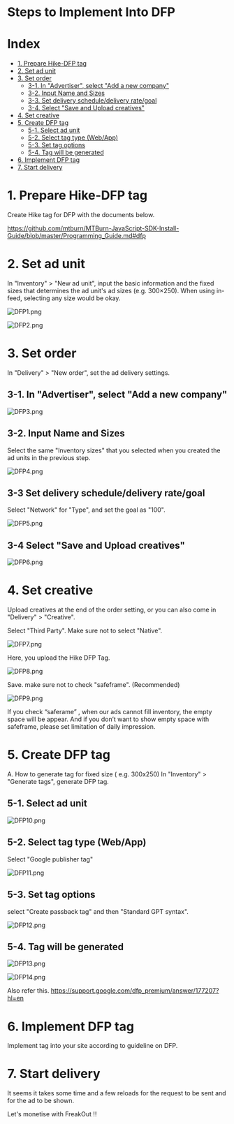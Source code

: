 # Steps to Implement Into DFP

# Index

- [1. Prepare Hike-DFP tag](#HikeTag)
- [2. Set ad unit](#unit)
- [3. Set order](#order)
  - [3-1. In "Advertiser", select "Add a new company"](#order1)
  - [3-2. Input Name and Sizes](#order2)
  - [3-3. Set delivery schedule/delivery rate/goal](#order3)
  - [3-4. Select "Save and Upload creatives"](#order4)
- [4. Set creative](#creative)
- [5. Create DFP tag](#DFPTag)
  - [5-1. Select ad unit](#DFPTag1)
  - [5-2. Select tag type (Web/App)](#DFPTag2)
  - [5-3. Set tag options](#DFPTag3)
  - [5-4. Tag will be generated](#DFPTag4)
- [6. Implement DFP tag](#ImplementTag)
- [7. Start delivery](#delivery)

<a name="HikeTag"></a>
# 1. Prepare Hike-DFP tag
Create Hike tag for DFP with the documents below.

https://github.com/mtburn/MTBurn-JavaScript-SDK-Install-Guide/blob/master/Programming_Guide.md#dfp

<a name="unit"></a>
# 2. Set ad unit
In "Inventory" > "New ad unit", input the basic information and the fixed sizes that determines the ad unit's ad sizes (e.g. 300×250).
When using in-feed, selecting any size would be okay.

![DFP1.png](Install_SDK_Guide_Images/en/DFP1.png)

![DFP2.png](Install_SDK_Guide_Images/en/DFP2.png)

<a name="order"></a>
# 3. Set order
In "Delivery" > "New order", set the ad delivery settings.

<a name="order1"></a>
## 3-1. In "Advertiser", select "Add a new company"

![DFP3.png](Install_SDK_Guide_Images/en/DFP3.png)

<a name="order2"></a>
## 3-2. Input Name and Sizes
Select the same "Inventory sizes" that you selected when you created the ad units in the previous step.

![DFP4.png](Install_SDK_Guide_Images/en/DFP4.png)

<a name="order3"></a>
## 3-3 Set delivery schedule/delivery rate/goal
Select "Network" for "Type", and set the goal as "100".

![DFP5.png](Install_SDK_Guide_Images/en/DFP5.png)

<a name="order4"></a>
## 3-4 Select "Save and Upload creatives"

![DFP6.png](Install_SDK_Guide_Images/en/DFP6.png)

<a name="creative"></a>
# 4. Set creative
Upload creatives at the end of the order setting, or you can also come in "Delivery" > "Creative".

Select "Third Party". Make sure not to select "Native".

![DFP7.png](Install_SDK_Guide_Images/en/DFP7.png)

Here, you upload the Hike DFP Tag.

![DFP8.png](Install_SDK_Guide_Images/en/DFP8.png)

Save. make sure not to check "safeframe". (Recommended)

![DFP9.png](Install_SDK_Guide_Images/en/DFP9.png)

If you check “saferame” , when our ads cannot fill inventory, the empty space will be appear. And if you don’t want to show empty space with safeframe, please set limitation of daily impression.

<a name="DFPTag"></a>
# 5. Create DFP tag

A. How to generate tag for fixed size ( e.g. 300x250)
In "Inventory" > "Generate tags", generate DFP tag.

<a name="DFPTag1"></a>
## 5-1. Select ad unit

![DFP10.png](Install_SDK_Guide_Images/en/DFP10.png)

<a name="DFPTag2"></a>
## 5-2. Select tag type (Web/App)
Select "Google publisher tag"

![DFP11.png](Install_SDK_Guide_Images/en/DFP11.png)

<a name="DFPTag3"></a>
## 5-3. Set tag options
select "Create passback tag" and then "Standard GPT syntax".

![DFP12.png](Install_SDK_Guide_Images/en/DFP12.png)

<a name="DFPTag4"></a>
## 5-4. Tag will be generated

![DFP13.png](Install_SDK_Guide_Images/en/DFP13.png)

![DFP14.png](Install_SDK_Guide_Images/en/DFP14.png)

Also refer this.
https://support.google.com/dfp_premium/answer/177207?hl=en

<a name="ImplementTag"></a>
# 6. Implement DFP tag
Implement tag into your site according to guideline on DFP.

<a name="delivery"></a>
# 7. Start delivery
It seems it takes some time and a few reloads for the request to be sent and for the ad to be shown.

Let's monetise with FreakOut !!
